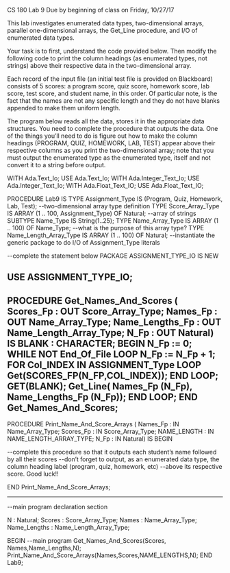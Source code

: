 CS 180          Lab 9                                                                 Due by beginning of class on Friday, 10/27/17

This lab investigates enumerated data types, two-dimensional arrays, parallel one-dimensional arrays, the Get_Line procedure, and I/O of enumerated data types.

Your task is to first, understand the code provided below.  Then modify the following code to print the column headings (as enumerated types, not strings) above their respective data in the two-dimensional array.

Each record of the input file (an initial test file is provided on Blackboard) consists of 5 scores:  a program score, quiz score, homework score, lab score, test score, and student name, in this order.  Of particular note, is the fact that the names are not any specific length and they do not have blanks appended to make them uniform length.

The program below reads all the data, stores it in the appropriate data structures.  You need to complete the procedure that outputs the data.  One of the things you’ll need to do is figure out how to make the column headings (PROGRAM, QUIZ, HOMEWORK, LAB, TEST) appear above their respective columns as you print the two-dimensional array; note that you must output the enumerated type as the enumerated type, itself and not convert it to a string before output.





WITH Ada.Text_Io;
USE Ada.Text_Io;
WITH Ada.Integer_Text_Io;
USE Ada.Integer_Text_Io;
WITH Ada.Float_Text_IO;
USE Ada.Float_Text_IO;

PROCEDURE Lab9 IS
   TYPE Assignment_Type IS
         (Program,
          Quiz,
          Homework,
          Lab,
          Test);
   --two-dimensional array type definition
   TYPE Score_Array_Type IS ARRAY (1 .. 100, Assignment_Type) OF Natural;
   --array of strings
   SUBTYPE Name_Type IS String(1..25);
   TYPE Name_Array_Type IS ARRAY (1 .. 100) OF Name_Type;
   --what is the purpose of this array type?
   TYPE Name_Length_Array_Type IS ARRAY (1 .. 100) OF Natural;
   --instantiate the generic package to do I/O of Assignment_Type literals

--complete the statement below
   PACKAGE ASSIGNMENT_TYPE_IO IS NEW 

   USE ASSIGNMENT_TYPE_IO;
   -------------------------------------------------------------------------------------
   PROCEDURE Get_Names_And_Scores (
         Scores_Fp       :    OUT Score_Array_Type;
         Names_Fp        :    OUT Name_Array_Type;
         Name_Lengths_Fp :    OUT Name_Length_Array_Type;
         N_Fp            :    OUT Natural) IS
      BLANK : CHARACTER;
   BEGIN
      N_Fp := 0;
      WHILE NOT End_Of_File LOOP
         N_Fp := N_Fp + 1;
         FOR Col_INDEX IN ASSIGNMENT_Type LOOP
            Get(SCORES_FP(N_FP,COL_INDEX));
         END LOOP;
         GET(BLANK);
         Get_Line(
            Names_Fp (N_Fp),
            Name_Lengths_Fp (N_Fp));
      END LOOP;
   END Get_Names_And_Scores;
   --------------------------------------------------------------------------------------

   PROCEDURE Print_Name_And_Score_Arrays (
         Names_Fp    : IN     Name_Array_Type;
         Scores_Fp   : IN     Score_Array_Type;
         NAME_LENGTH : IN     NAME_LENGTH_ARRAY_TYPE;
         N_Fp        : IN     Natural) IS
   BEGIN

--complete this procedure so that it outputs each student’s name followed by all their scores
--don’t forget to output, as an enumerated data type, the column heading label (program, quiz, homework, etc) 
--above its respective score.  Good luck!!

   END Print_Name_And_Score_Arrays;

   ------------------------------------------------------------------------------------

   --main program declaration section


   N            : Natural;
   Scores       : Score_Array_Type;
   Names        : Name_Array_Type;
   Name_Lengths : Name_Length_Array_Type;



BEGIN --main program
   Get_Names_And_Scores(Scores, Names,Name_Lengths,N);
   Print_Name_And_Score_Arrays(Names,Scores,NAME_LENGTHS,N);
END Lab9;

